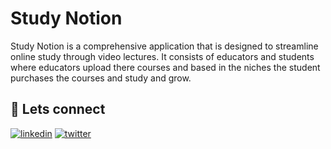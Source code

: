 
# Study Notion



Study Notion is a comprehensive application that is designed to streamline online study through video lectures. It consists of educators and students where educators upload there courses and based in the niches the student purchases the courses and study and grow.







## 🔗 Lets connect

[![linkedin](https://img.shields.io/badge/linkedin-0A66C2?style=for-the-badge&logo=linkedin&logoColor=white)](https://www.linkedin.com/)
[![twitter](https://img.shields.io/badge/twitter-1DA1F2?style=for-the-badge&logo=twitter&logoColor=white)](https://twitter.com/)



